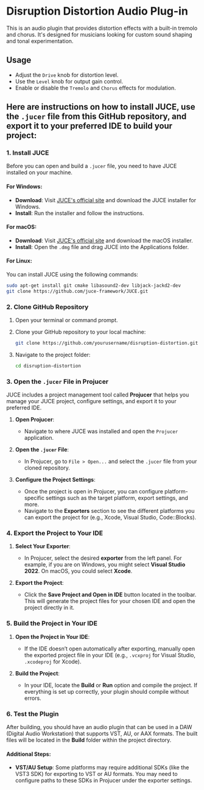 # Disruption Distortion Audio Plug-in

This is an audio plugin that provides distortion effects with a built-in tremolo and chorus. It's designed for musicians looking for custom sound shaping and tonal experimentation.

## Usage
- Adjust the `Drive` knob for distortion level.
- Use the `Level` knob for output gain control.
- Enable or disable the `Tremolo` and `Chorus` effects for modulation.


## Here are instructions on how to install JUCE, use the `.jucer` file from this GitHub repository, and export it to your preferred IDE to build your project:

### 1. **Install JUCE**

Before you can open and build a `.jucer` file, you need to have JUCE installed on your machine.

#### For Windows:

- **Download**: Visit [JUCE's official site](https://juce.com/get-juce) and download the JUCE installer for Windows.
- **Install**: Run the installer and follow the instructions.

#### For macOS:

- **Download**: Visit [JUCE's official site](https://juce.com/get-juce) and download the macOS installer.
- **Install**: Open the `.dmg` file and drag JUCE into the Applications folder.

#### For Linux:

You can install JUCE using the following commands:

```bash
sudo apt-get install git cmake libasound2-dev libjack-jackd2-dev
git clone https://github.com/juce-framework/JUCE.git
```

### 2. **Clone GitHub Repository**

1. Open your terminal or command prompt.
2. Clone your GitHub repository to your local machine:
   
   ```bash
   git clone https://github.com/yourusername/disruption-distortion.git
   ```

3. Navigate to the project folder:

   ```bash
   cd disruption-distortion
   ```

### 3. **Open the `.jucer` File in Projucer**

JUCE includes a project management tool called **Projucer** that helps you manage your JUCE project, configure settings, and export it to your preferred IDE.

1. **Open Projucer**:
   - Navigate to where JUCE was installed and open the `Projucer` application.

2. **Open the `.jucer` File**:
   - In Projucer, go to `File > Open...` and select the `.jucer` file from your cloned repository.
   
3. **Configure the Project Settings**:
   - Once the project is open in Projucer, you can configure platform-specific settings such as the target platform, export settings, and more.
   - Navigate to the **Exporters** section to see the different platforms you can export the project for (e.g., Xcode, Visual Studio, Code::Blocks).

### 4. **Export the Project to Your IDE**

1. **Select Your Exporter**:
   - In Projucer, select the desired **exporter** from the left panel. For example, if you are on Windows, you might select **Visual Studio 2022**. On macOS, you could select **Xcode**.

2. **Export the Project**:
   - Click the **Save Project and Open in IDE** button located in the toolbar. This will generate the project files for your chosen IDE and open the project directly in it.

### 5. **Build the Project in Your IDE**

1. **Open the Project in Your IDE**:
   - If the IDE doesn’t open automatically after exporting, manually open the exported project file in your IDE (e.g., `.vcxproj` for Visual Studio, `.xcodeproj` for Xcode).

2. **Build the Project**:
   - In your IDE, locate the **Build** or **Run** option and compile the project. If everything is set up correctly, your plugin should compile without errors.

### 6. **Test the Plugin**

After building, you should have an audio plugin that can be used in a DAW (Digital Audio Workstation) that supports VST, AU, or AAX formats. The built files will be located in the **Build** folder within the project directory.

#### Additional Steps:
- **VST/AU Setup**: Some platforms may require additional SDKs (like the VST3 SDK) for exporting to VST or AU formats. You may need to configure paths to these SDKs in Projucer under the exporter settings.

